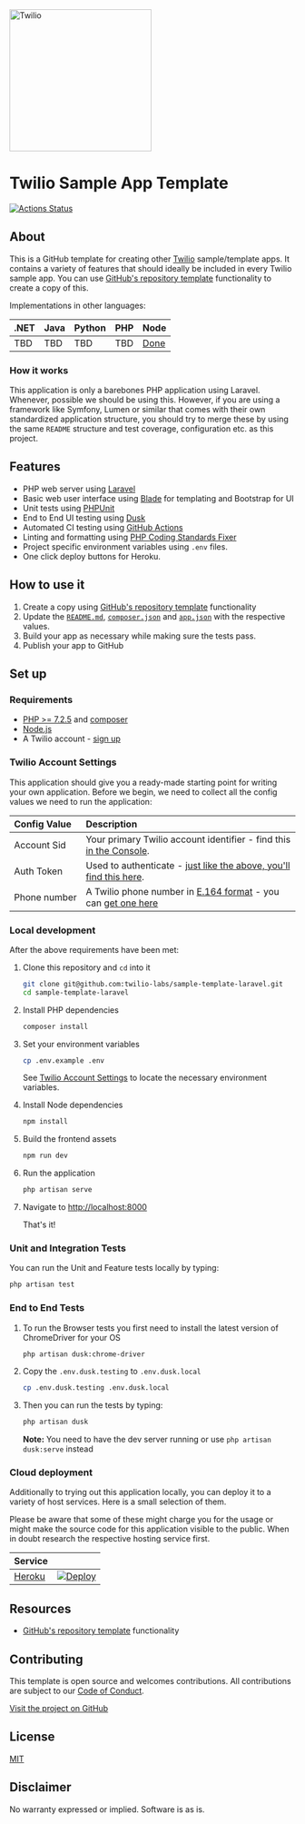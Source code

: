 <a  href="https://www.twilio.com">
<img  src="https://static0.twilio.com/marketing/bundles/marketing/img/logos/wordmark-red.svg"  alt="Twilio"  width="250"  />
</a>
 
# Twilio Sample App Template

[![Actions Status](https://github.com/twilio-labs/sample-template-laravel/workflows/Laravel/badge.svg)](https://github.com/twilio-labs/sample-appointment-reminders/actions)

## About

This is a GitHub template for creating other [Twilio] sample/template apps. It contains a variety of features that should ideally be included in every Twilio sample app. You can use [GitHub's repository template](https://help.github.com/en/github/creating-cloning-and-archiving-repositories/creating-a-repository-from-a-template) functionality to create a copy of this.

Implementations in other languages:

| .NET | Java | Python | PHP | Node |
| :--- | :--- | :----- | :-- | :--- |
| TBD  | TBD  | TBD    | TBD | [Done](https://github.com/twilio-labs/sample-template-nodejs)  |

### How it works

This application is only a barebones PHP application using Laravel. Whenever, possible we should be using this. However, if you are using a framework like Symfony, Lumen or similar that comes with their own standardized application structure, you should try to merge these by using the same `README` structure and test coverage, configuration etc. as this project.

<!--
**TODO: UML Diagram**

We can render UML diagrams using [Mermaid](https://mermaidjs.github.io/).


**TODO: Describe how it works**
-->

## Features

- PHP web server using [Laravel](https://laravel.com/)
- Basic web user interface using [Blade](https://laravel.com/docs/7.x/blade) for templating and Bootstrap for UI
- Unit tests using [PHPUnit](https://phpunit.de/)
- End to End UI testing using [Dusk](https://laravel.com/docs/7.x/dusk)
- Automated CI testing using [GitHub Actions](/.github/workflows/laravel.yml)
- Linting and formatting using [PHP Coding Standards Fixer](https://cs.symfony.com/)
- Project specific environment variables using `.env` files.
- One click deploy buttons for Heroku.

## How to use it

1. Create a copy using [GitHub's repository template](https://help.github.com/en/github/creating-cloning-and-archiving-repositories/creating-a-repository-from-a-template) functionality
2. Update the [`README.md`](README.md), [`composer.json`](composer.json) and [`app.json`](app.json) with the respective values.
3. Build your app as necessary while making sure the tests pass.
4. Publish your app to GitHub

## Set up

### Requirements

- [PHP >= 7.2.5](https://www.php.net/) and [composer](https://getcomposer.org/)
- [Node.js](https://nodejs.org/)
- A Twilio account - [sign up](https://www.twilio.com/try-twilio)

### Twilio Account Settings

This application should give you a ready-made starting point for writing your own application.
Before we begin, we need to collect all the config values we need to run the application:

| Config&nbsp;Value | Description                                                                                                                                                  |
| :---------------- | :----------------------------------------------------------------------------------------------------------------------------------------------------------- |
| Account&nbsp;Sid  | Your primary Twilio account identifier - find this [in the Console](https://www.twilio.com/console).                                                         |
| Auth&nbsp;Token   | Used to authenticate - [just like the above, you'll find this here](https://www.twilio.com/console).                                                         |
| Phone&nbsp;number | A Twilio phone number in [E.164 format](https://en.wikipedia.org/wiki/E.164) - you can [get one here](https://www.twilio.com/console/phone-numbers/incoming) |

### Local development

After the above requirements have been met:

1. Clone this repository and `cd` into it

    ```bash
    git clone git@github.com:twilio-labs/sample-template-laravel.git
    cd sample-template-laravel
    ```

1. Install PHP dependencies

    ```bash
    composer install
    ```

1. Set your environment variables

    ```bash
    cp .env.example .env
    ```

    See [Twilio Account Settings](#twilio-account-settings) to locate the necessary environment variables.

1. Install Node dependencies
    ```bash
    npm install 
    ```

1. Build the frontend assets
    ```bash
    npm run dev
    ```

1. Run the application

    ```bash
    php artisan serve
    ```

1. Navigate to [http://localhost:8000](http://localhost:8000)

    That's it!

### Unit and Integration Tests

You can run the Unit and Feature tests locally by typing:
```bash
php artisan test
```

### End to End Tests

1. To run the Browser tests you first need to install the latest version of ChromeDriver for your OS
    ```bash
    php artisan dusk:chrome-driver
    ```

1. Copy the `.env.dusk.testing` to `.env.dusk.local`
    ```bash
    cp .env.dusk.testing .env.dusk.local
    ```

1. Then you can run the tests by typing:
    ```bash
    php artisan dusk
    ```
    **Note:** You need to have the dev server running or use `php artisan dusk:serve` instead

### Cloud deployment

Additionally to trying out this application locally, you can deploy it to a variety of host services. Here is a small selection of them.

Please be aware that some of these might charge you for the usage or might make the source code for this application visible to the public. When in doubt research the respective hosting service first.

| Service                           |                                                                                                                                                                                                                           |
| :-------------------------------- | :------------------------------------------------------------------------------------------------------------------------------------------------------------------------------------------------------------------------ |
| [Heroku](https://www.heroku.com/) | [![Deploy](https://www.herokucdn.com/deploy/button.svg)](https://heroku.com/deploy)                                                                                                                                       |

## Resources

- [GitHub's repository template](https://help.github.com/en/github/creating-cloning-and-archiving-repositories/creating-a-repository-from-a-template) functionality

## Contributing

This template is open source and welcomes contributions. All contributions are subject to our [Code of Conduct](https://github.com/twilio-labs/.github/blob/master/CODE_OF_CONDUCT.md).

[Visit the project on GitHub](https://github.com/twilio-labs/sample-template-nodejs)

## License

[MIT](http://www.opensource.org/licenses/mit-license.html)

## Disclaimer

No warranty expressed or implied. Software is as is.

[twilio]: https://www.twilio.com
